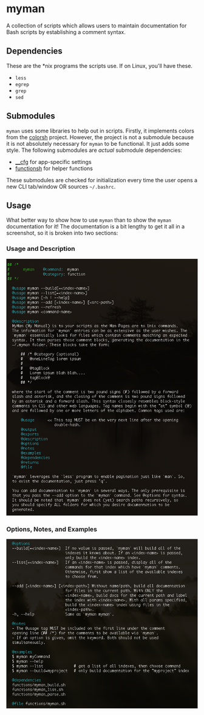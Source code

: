 myman
=====

A collection of scripts which allows users to maintain documentation for Bash scripts by establishing a comment syntax.


Dependencies
------------

These are the *nix programs the scripts use. If on Linux, you'll have these.

- `less`
- `egrep`
- `grep`
- `sed`


Submodules
----------

`myman` uses some libraries to help out in scripts. Firstly, it implements colors from the [colorsh](https://github.com/Smolations/colorsh) project. However, the project is not a submodule because it is not absolutely necessary for `myman` to be functional. It just adds some style. The following submodules are _actual_ submodule dependencies:

- [__cfg](https://github.com/Smolations/__cfg) for app-specific settings
- [functionsh](https://github.com/Smolations/functionsh) for helper functions

These submodules are checked for initialization every time the user opens a new CLI tab/window OR sources `~/.bashrc`.


Usage
-----

What better way to show how to use `myman` than to show the `myman` documentation for it! The documentation is a bit lengthy to get it all in a screenshot, so it is broken into two sections:

### Usage and Description
![Usage and Description](resources/usage-description.png "Usage and Description")

### Options, Notes, and Examples
![Options, Notes, and Examples](resources/options-notes-examples.png "Options, Notes, and Examples")

